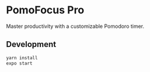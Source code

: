 # PomoFocus Pro

Master productivity with a customizable Pomodoro timer.

## Development

```bash
yarn install
expo start
```
